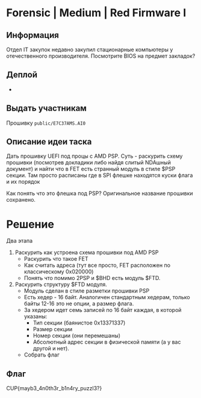 # Forensic | Medium | Red Firmware I

## Информация
Отдел IT закупок недавно закупил стационарные компьютеры у отечественного производителя. Посмотрите BIOS на предмет закладок?

## Деплой
-

## Выдать участникам
Прошивку `public/E7C37AMS.AI0`

## Описание идеи таска
Дать прошивку UEFI под процы с AMD PSP. Суть - раскурить схему прошивки (посмотрев докладики либо найдя слитый NDAшный документ) и найти что в FET есть странный модуль в стиле $PSP секции. Там просто расписаны где в SPI флешке находятся куски флага и их порядок

Как понять что это флешка под PSP? Оригинальное название прошивки сохранено.

# Решение
Два этапа
1) Раскурить как устроена схема прошивки под AMD PSP
    - Раскурить что такое FET
    - Как считать адреса (тут все просто, FET расположен по классическому 0x020000)
    - Понять что помимо 2PSP и $BHD есть модуль $FTD.
2) Раскурить структуру $FTD модуля.
    - Модуль сделан в стиле разметки прошивки PSP
    - Есть хедер - 16 байт. Аналогичен стандартным хедерам, только байты 12-16 это не опции, а размер флага. 
    - За хедером идет семь записей по 16 байт каждая, в которой указаны:
        - Тип секции (баянистое 0x13371337)
        - Размер секции
        - Номер секции (они перемешаны)
        - Абсолютный адрес секции в физической памяти (а у вас другой и нет).
    - Собрать флаг

## Флаг
CUP{mayb3_4n0th3r_b1n4ry_puzzl3?}